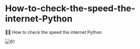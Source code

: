 # How-to-check-the-speed-the-internet-Python
💪🏻 How to check the speed the internet Python

![61](https://user-images.githubusercontent.com/85156399/160444071-b5bbf25d-5c17-4ac2-ad3d-926d3b206127.png)
